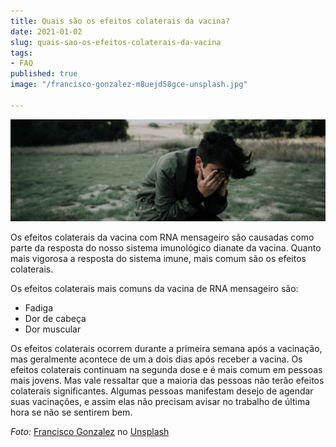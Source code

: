 ```yaml
---
title: Quais são os efeitos colaterais da vacina?
date: 2021-01-02
slug: quais-sao-os-efeitos-colaterais-da-vacina
tags:
- FAQ
published: true
image: "/francisco-gonzalez-m8uejd58gce-unsplash.jpg"

---
```

![](/vaccine-collateral.jpg)

Os efeitos colaterais da vacina com RNA mensageiro são causadas como parte da resposta do nosso sistema imunológico dianate da vacina. Quanto mais vigorosa a resposta do sistema imune, mais comum são os efeitos colaterais.

Os efeitos colaterais mais comuns da vacina de RNA mensageiro são:

* Fadiga
* Dor de cabeça
* Dor muscular

Os efeitos colaterais ocorrem durante a primeira semana após a vacinação, mas geralmente acontece de um a dois dias após receber a vacina. Os efeitos colaterais continuam na segunda dose e é mais comum em pessoas mais jovens. Mas vale ressaltar que a maioria das pessoas não terão efeitos colaterais significantes. Algumas pessoas manifestam desejo de agendar suas vacinações, e assim elas não precisam avisar no trabalho de última hora se não se sentirem bem.

_Foto:_ [Francisco Gonzalez](https://unsplash.com/@franciscoegonzalez?utm_source=unsplash&utm_medium=referral&utm_content=creditCopyText) no [Unsplash](https://unsplash.com/s/photos/disease?utm_source=unsplash&utm_medium=referral&utm_content=creditCopyText)